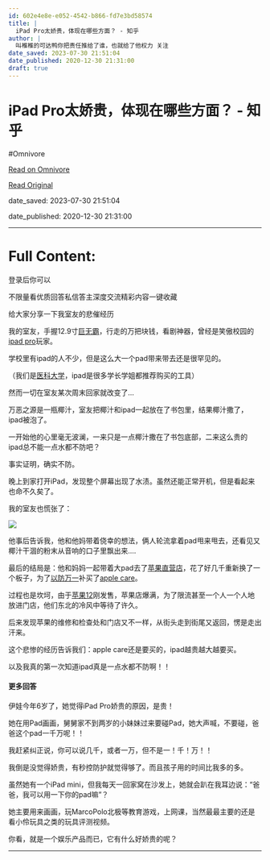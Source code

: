 ```yaml
---
id: 602e4e8e-e052-4542-b866-fd7e3bd58574
title: |
  iPad Pro太娇贵，体现在哪些方面？ - 知乎
author: |
  叫椎椎的可达鸭你把责任推给了谁，也就给了他权力​ 关注
date_saved: 2023-07-30 21:51:04
date_published: 2020-12-30 21:31:00
draft: true
---
```


# iPad Pro太娇贵，体现在哪些方面？ - 知乎
#Omnivore

[Read on Omnivore](https://omnivore.app/me/https-www-zhihu-com-question-437140041-answer-1654111148-189a9a42fc0)

[Read Original](https://www.zhihu.com/question/437140041/answer/1654111148)

date_saved: 2023-07-30 21:51:04

date_published: 2020-12-30 21:31:00

--- 

# Full Content: 

登录后你可以

不限量看优质回答私信答主深度交流精彩内容一键收藏

给大家分享一下我室友的悲催经历

我的室友，手握12.9寸[巨无霸](https://www.zhihu.com/search?q=%E5%B7%A8%E6%97%A0%E9%9C%B8&search%5Fsource=Entity&hybrid%5Fsearch%5Fsource=Entity&hybrid%5Fsearch%5Fextra=%7B%22sourceType%22%3A%22answer%22%2C%22sourceId%22%3A1654111148%7D)，行走的万把块钱，看剧神器，曾经是笑傲校园的[ipad pro](https://www.zhihu.com/search?q=ipad%20pro&search%5Fsource=Entity&hybrid%5Fsearch%5Fsource=Entity&hybrid%5Fsearch%5Fextra=%7B%22sourceType%22%3A%22answer%22%2C%22sourceId%22%3A1654111148%7D)玩家。

学校里有ipad的人不少，但是这么大一个pad带来带去还是很罕见的。

（我们是[医科大学](https://www.zhihu.com/search?q=%E5%8C%BB%E7%A7%91%E5%A4%A7%E5%AD%A6&search%5Fsource=Entity&hybrid%5Fsearch%5Fsource=Entity&hybrid%5Fsearch%5Fextra=%7B%22sourceType%22%3A%22answer%22%2C%22sourceId%22%3A1654111148%7D)，ipad是很多学长学姐都推荐购买的工具）

然而一切在室友某次周末回家就改变了...

万恶之源是一瓶椰汁，室友把椰汁和ipad一起放在了书包里，结果椰汁撒了，ipad被泡了。

一开始他的心里毫无波澜，一来只是一点椰汁撒在了书包底部，二来这么贵的ipad总不能一点水都不防吧？

事实证明，确实不防。

晚上到家打开iPad，发现整个屏幕出现了水渍。虽然还能正常开机，但是看起来也命不久矣了。

我的室友也慌张了：

![](https://proxy-prod.omnivore-image-cache.app/524x1102,s1Wh3Gi2UutonSkQU-eWSr7ec19NguWBVI1UV8uIheYg/https://pic1.zhimg.com/50/v2-f6e85148d9e7bac5b7e9f2ee16bc6cd4_720w.jpg?source=1940ef5c)

他事后告诉我，他和他妈带着侥幸的想法，俩人轮流拿着pad甩来甩去，还看见又椰汁干涸的粉末从音响的口子里飘出来....

最后的结局是：他和妈妈一起带着大pad去了[苹果直营店](https://www.zhihu.com/search?q=%E8%8B%B9%E6%9E%9C%E7%9B%B4%E8%90%A5%E5%BA%97&search%5Fsource=Entity&hybrid%5Fsearch%5Fsource=Entity&hybrid%5Fsearch%5Fextra=%7B%22sourceType%22%3A%22answer%22%2C%22sourceId%22%3A1654111148%7D)，花了好几千重新换了一个板子，为了[以防万一](https://www.zhihu.com/search?q=%E4%BB%A5%E9%98%B2%E4%B8%87%E4%B8%80&search%5Fsource=Entity&hybrid%5Fsearch%5Fsource=Entity&hybrid%5Fsearch%5Fextra=%7B%22sourceType%22%3A%22answer%22%2C%22sourceId%22%3A1654111148%7D)补买了[apple care](https://www.zhihu.com/search?q=apple%20care&search%5Fsource=Entity&hybrid%5Fsearch%5Fsource=Entity&hybrid%5Fsearch%5Fextra=%7B%22sourceType%22%3A%22answer%22%2C%22sourceId%22%3A1654111148%7D)。

过程也是坎坷，由于[苹果12](https://www.zhihu.com/search?q=%E8%8B%B9%E6%9E%9C12&search%5Fsource=Entity&hybrid%5Fsearch%5Fsource=Entity&hybrid%5Fsearch%5Fextra=%7B%22sourceType%22%3A%22answer%22%2C%22sourceId%22%3A1654111148%7D)刚发售，苹果店爆满，为了限流甚至一个人一个人地放进门店，他们东北的冷风中等待了许久。

后来发现苹果的维修和检查处和门店又不一样，从街头走到街尾又返回，愣是走出汗来。

这个悲惨的经历告诉我们：apple care还是要买的，ipad越贵越大越要买。

以及我真的第一次知道ipad真是一点水都不防啊！！

#### 更多回答

伊娃今年6岁了，她觉得iPad Pro娇贵的原因，是贵！

她在用Pad画画，舅舅家不到两岁的小妹妹过来要碰Pad，她大声喊，不要碰，爸爸这个pad一千万呢！！

我赶紧纠正说，你可以说几千，或者一万，但不是一！千！万！！

我倒是没觉得娇贵，有秒控防护就觉得够了。而且孩子用的时间比我多的多。

虽然她有一个iPad mini，但我每天一回家窝在沙发上，她就会趴在我耳边说：“爸爸，我可以用一下你的pad嘛”？

她主要用来画画，玩MarcoPolo北极等教育游戏，上网课，当然最最主要的还是看小伶玩具之类的玩具评测视频。

你看，就是一个娱乐产品而已，它有什么好娇贵的呢？

---

